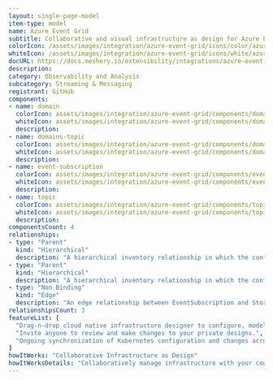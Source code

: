 ```yaml
---
layout: single-page-model
item-type: model
name: Azure Event Grid
subtitle: Collaborative and visual infrastructure as design for Azure Event Grid
colorIcon: /assets/images/integration/azure-event-grid/icons/color/azure-event-grid-color.svg
whiteIcon: /assets/images/integration/azure-event-grid/icons/white/azure-event-grid-white.svg
docURL: https://docs.meshery.io/extensibility/integrations/azure-event-grid
description: 
category: Observability and Analysis
subcategory: Streaming & Messaging
registrant: GitHub
components: 
- name: domain
  colorIcon: assets/images/integration/azure-event-grid/components/domain/icons/color/domain-color.svg
  whiteIcon: assets/images/integration/azure-event-grid/components/domain/icons/white/domain-white.svg
  description: 
- name: domains-topic
  colorIcon: assets/images/integration/azure-event-grid/components/domains-topic/icons/color/domains-topic-color.svg
  whiteIcon: assets/images/integration/azure-event-grid/components/domains-topic/icons/white/domains-topic-white.svg
  description: 
- name: event-subscription
  colorIcon: assets/images/integration/azure-event-grid/components/event-subscription/icons/color/event-subscription-color.svg
  whiteIcon: assets/images/integration/azure-event-grid/components/event-subscription/icons/white/event-subscription-white.svg
  description: 
- name: topic
  colorIcon: assets/images/integration/azure-event-grid/components/topic/icons/color/topic-color.svg
  whiteIcon: assets/images/integration/azure-event-grid/components/topic/icons/white/topic-white.svg
  description: 
componentsCount: 4
relationships: 
- type: "Parent"
  kind: "Hierarchical"
  description: "A hierarchical inventory relationship in which the configuration of (parent component) is patched with the configuration of (child component). "
- type: "Parent"
  kind: "Hierarchical"
  description: "A hierarchical inventory relationship in which the configuration of (parent component) is patched with the configuration of (child component). "
- type: "Non Binding"
  kind: "Edge"
  description: "An edge relationship between EventSubscription and StorageAccount(azure-storage)"
relationshipsCount: 3
featureList: [
  "Drag-n-drop cloud native infrastructure designer to configure, model, and deploy your workloads.",
  "Invite anyone to review and make changes to your private designs.",
  "Ongoing synchronization of Kubernetes configuration and changes across any number of clusters."
]
howItWorks: "Collaborative Infrastructure as Design"
howItWorksDetails: "Collaboratively manage infrastructure with your coworkers synchronously sharing the same designs."
---
```


